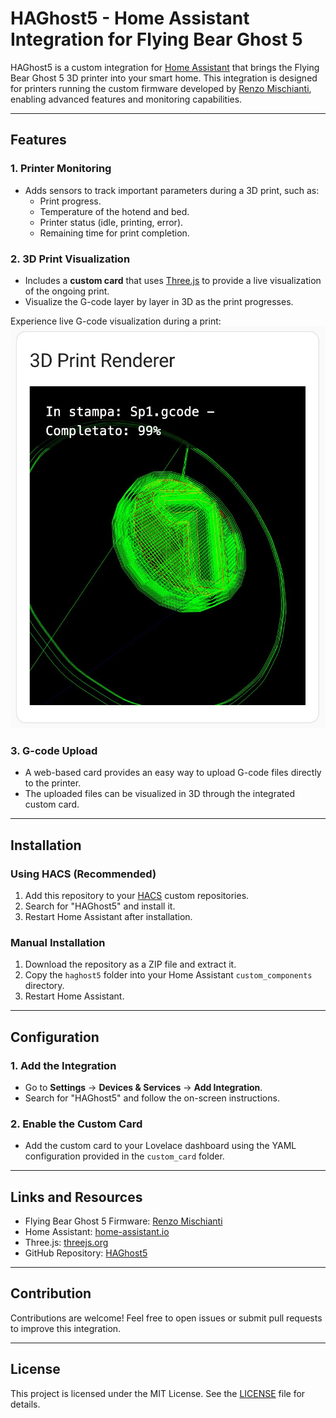 # HAGhost5 - Home Assistant Integration for Flying Bear Ghost 5

HAGhost5 is a custom integration for [Home Assistant](https://www.home-assistant.io/) that brings the Flying Bear Ghost 5 3D printer into your smart home. This integration is designed for printers running the custom firmware developed by [Renzo Mischianti](https://www.mischianti.org/), enabling advanced features and monitoring capabilities.

---

## Features

### 1. **Printer Monitoring**
- Adds sensors to track important parameters during a 3D print, such as:
  - Print progress.
  - Temperature of the hotend and bed.
  - Printer status (idle, printing, error).
  - Remaining time for print completion.
 




### 2. **3D Print Visualization**
- Includes a **custom card** that uses [Three.js](https://threejs.org/) to provide a live visualization of the ongoing print.
- Visualize the G-code layer by layer in 3D as the print progresses.

Experience live G-code visualization during a print:
![3D Print Visualization](images/img1.jpeg "3D Print Visualization in Action")


### 3. **G-code Upload**
- A web-based card provides an easy way to upload G-code files directly to the printer.
- The uploaded files can be visualized in 3D through the integrated custom card.

---

## Installation

### Using HACS (Recommended)
1. Add this repository to your [HACS](https://hacs.xyz/) custom repositories.
2. Search for "HAGhost5" and install it.
3. Restart Home Assistant after installation.

### Manual Installation
1. Download the repository as a ZIP file and extract it.
2. Copy the `haghost5` folder into your Home Assistant `custom_components` directory.
3. Restart Home Assistant.

---

## Configuration

### 1. Add the Integration
- Go to **Settings** → **Devices & Services** → **Add Integration**.
- Search for "HAGhost5" and follow the on-screen instructions.

### 2. Enable the Custom Card
- Add the custom card to your Lovelace dashboard using the YAML configuration provided in the `custom_card` folder.

---

## Links and Resources

- Flying Bear Ghost 5 Firmware: [Renzo Mischianti](https://www.mischianti.org/)
- Home Assistant: [home-assistant.io](https://www.home-assistant.io/)
- Three.js: [threejs.org](https://threejs.org/)
- GitHub Repository: [HAGhost5](https://github.com/mauromorello/HAG5)

---

## Contribution

Contributions are welcome! Feel free to open issues or submit pull requests to improve this integration.

---

## License

This project is licensed under the MIT License. See the [LICENSE](LICENSE) file for details.
